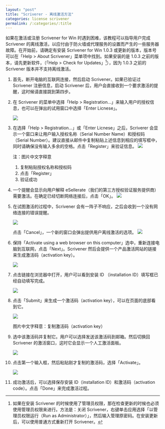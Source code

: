 ```yaml
---
layout: "post"
title: "Scriverer - 离线激活方法"
categories: license scrivener
permalink: /:categories/:title
---
```


如果在激活或注册 Scrivener for Win 时遇到困难，该教程可以指导用户完成 Scrivener 的离线激活，以应付由于防火墙或代理服务的设置而产生的一些服务器故障。在开始前，请确定有安装 Scrivener for Win 1.0.3 或更新的版本，版本号可以在「Help > About Scrivener」菜单项中找到。如果安装的是 1.0.3 之前的版本，请先更新软件，（「Help > Check for Updates」[^1]），因为 1.0.3 之前的 Scrivener 版本并不支持离线激活。

1. 首先，断开电脑的互联网连接，然后启动 Scrivener。如果已验证过 Scrivener 注册信息，启动 Scrivener 后，用户会直接收到一个要求激活的提醒，这时候请直接跳到第四步。
2. 在 Scrivener 的菜单中选择「Help > Registration...」来输入用户的授权信息，也可以在弹出的试用窗口中选择「Enter Licnese」。

	![](https://i.imgur.com/pnN5CIN.png)

3. 在选择「Help > Registration...」或「Enter Licnese」之后，Scriverer 会显示一个窗口来让用户输入授权名称（Serial Number Name）和授权码（Serial Number）。建议直接从邮件中复制粘贴上述信息到相应的填写框中，同时请确保没有输入多余的空格。点击「Register」来验证信息。
	![](https://i.imgur.com/iDpUXTb.png)

	注：图片中文字释意

	1. 复制粘贴授权名称和授权码
	2. 点击「Register」
	3. 验证成功

4. 一个提醒会显示向用户解释 eSellerate（我们的第三方授权验证服务提供商）需要激活。在确定已经切断网络连接后，点击「OK」。
	![](https://i.imgur.com/zAkDCUW.png)

5. 在试图激活的过程中，Scrivener 会有一阵子不响应，之后会收到一个没有网络连接的错误提醒。

	![](https://i.imgur.com/MmYJf7H.png)
	
	点击「Cancel」，一个新的窗口会弹出提供用户离线激活的选项。
	![](https://i.imgur.com/8oj0twB.png)

6. 保持「Activate using a web browser on this computer」选中，重新连接电脑到互联网，点击「Next」。Scrivener 然后会提供一个产品激活网站的链接来生成激活码（activation key）。

	![](https://i.imgur.com/0iMUxKp.png)

7. 点击链接在浏览器中打开，用户可以看到安装 ID （installation ID）填写框已经自动填写完成。

	![](https://i.imgur.com/Z3suMFI.png)

8. 点击「Submit」来生成一个激活码（activation key），可以在页面的底部看到它。

	![](https://i.imgur.com/VQk0Azb.png)

	图片中文字释意：复制激活码（activation key）

9. 选中该激活码并复制它。用户可以选择发送该激活码到邮箱。然后切换回 Scrivener 的激活窗口，这时它会显示一个人工激活面板。

	![](https://i.imgur.com/uZvwEqn.png)

10. 点击第一个输入框，然后粘贴刚才复制的激活码，选择「Activate」。

	![](https://i.imgur.com/d2MLgOc.png)


11. 成功激活后，可以选择保存安装 ID（installation ID）和激活码（activation code）。点击「Done」来完成激活过程。

[^1]: 如果在安装 Scrivener 的时候使用了管理员权限，那在检查更新的时候也必须使用管理员权限来进行。方法是：关闭 Scrivener，右键单击应用选择「以管理员权限运行（Run as Administrator）」，然后输入管理原密码。在安装更新后，可以使用普通方式重新打开 Scrivener。
